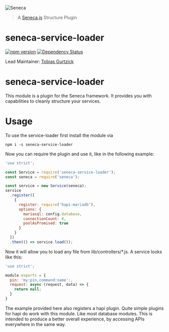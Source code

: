 ![Seneca](http://senecajs.org/files/assets/seneca-logo.png)
> A [Seneca.js](http://senecajs.org) Structure Plugin 

# seneca-service-loader
[![npm version][npm-badge]][npm-url]
[![Dependency Status][david-badge]][david-url]

Lead Maintainer: [Tobias Gurtzick](https://github.com/wzrdtales)

# seneca-service-loader

This module is a plugin for the Seneca framework. It provides you with capabilities to cleanly structure your
services.

# Usage

To use the service-loader first install the module via

    npm i -s seneca-service-loader

Now you can require the plugin and use it, like in the following example:

```javascript
'use strict';

const Service = require('seneca-service-loader');
const seneca = require('seneca');

const service = new Service(seneca);
service
  .register([
    {
      register: require('hapi-mariadb'),
      options: {
        mariasql: config.database,
        connectionCount: 8,
        poolAsPromised: true
      }
    }
  ])
  .then(() => service.load());
```

Now it will allow you to load any file from lib/controllers/*.js. A service looks like this:

```javascript
'use strict';

module.exports = {
  pin: 'my:pin,command:name':,
  request: async (request, data) => {
    return null;
  }
}
```

The example provided here also registers a hapi plugin. Quite simple plugins for hapi do
work with this module. Like most database modules. This is intended to produce a better
overall experience, by accessing APIs everywhere in the same way.

[npm-badge]: https://badge.fury.io/js/seneca-service-loader.svg
[npm-url]: https://badge.fury.io/js/seneca-service-loader
[david-badge]: https://david-dm.org/wzrdtales/seneca-service-loader.svg
[david-url]: https://david-dm.org/wzrdtales/seneca-service-loader
[BadgeTravis]: https://travis-ci.org/wzrdtales/seneca-service-loader.svg?branch=master
